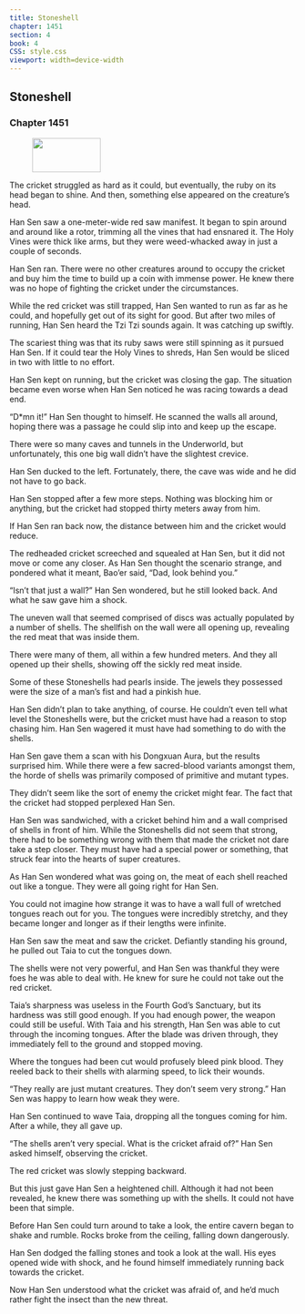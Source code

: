 ```yaml
---
title: Stoneshell
chapter: 1451
section: 4
book: 4
CSS: style.css
viewport: width=device-width
---
```


## Stoneshell

### Chapter 1451

<figure>
	<img src="../Images/gem.gif" alt="" id="gem" width="120" height="60" />
</figure>

The cricket struggled as hard as it could, but eventually, the ruby on its head began to shine. And then, something else appeared on the creature’s head.

Han Sen saw a one-meter-wide red saw manifest. It began to spin around and around like a rotor, trimming all the vines that had ensnared it. The Holy Vines were thick like arms, but they were weed-whacked away in just a couple of seconds.

Han Sen ran. There were no other creatures around to occupy the cricket and buy him the time to build up a coin with immense power. He knew there was no hope of fighting the cricket under the circumstances.

While the red cricket was still trapped, Han Sen wanted to run as far as he could, and hopefully get out of its sight for good. But after two miles of running, Han Sen heard the Tzi Tzi sounds again. It was catching up swiftly.

The scariest thing was that its ruby saws were still spinning as it pursued Han Sen. If it could tear the Holy Vines to shreds, Han Sen would be sliced in two with little to no effort.

Han Sen kept on running, but the cricket was closing the gap. The situation became even worse when Han Sen noticed he was racing towards a dead end.

“D*mn it!” Han Sen thought to himself. He scanned the walls all around, hoping there was a passage he could slip into and keep up the escape.

There were so many caves and tunnels in the Underworld, but unfortunately, this one big wall didn’t have the slightest crevice.

Han Sen ducked to the left. Fortunately, there, the cave was wide and he did not have to go back.

Han Sen stopped after a few more steps. Nothing was blocking him or anything, but the cricket had stopped thirty meters away from him.

If Han Sen ran back now, the distance between him and the cricket would reduce.

The redheaded cricket screeched and squealed at Han Sen, but it did not move or come any closer. As Han Sen thought the scenario strange, and pondered what it meant, Bao’er said, “Dad, look behind you.”

“Isn’t that just a wall?” Han Sen wondered, but he still looked back. And what he saw gave him a shock.

The uneven wall that seemed comprised of discs was actually populated by a number of shells. The shellfish on the wall were all opening up, revealing the red meat that was inside them.

There were many of them, all within a few hundred meters. And they all opened up their shells, showing off the sickly red meat inside.

Some of these Stoneshells had pearls inside. The jewels they possessed were the size of a man’s fist and had a pinkish hue.

Han Sen didn’t plan to take anything, of course. He couldn’t even tell what level the Stoneshells were, but the cricket must have had a reason to stop chasing him. Han Sen wagered it must have had something to do with the shells.

Han Sen gave them a scan with his Dongxuan Aura, but the results surprised him. While there were a few sacred-blood variants amongst them, the horde of shells was primarily composed of primitive and mutant types.

They didn’t seem like the sort of enemy the cricket might fear. The fact that the cricket had stopped perplexed Han Sen.

Han Sen was sandwiched, with a cricket behind him and a wall comprised of shells in front of him. While the Stoneshells did not seem that strong, there had to be something wrong with them that made the cricket not dare take a step closer. They must have had a special power or something, that struck fear into the hearts of super creatures.

As Han Sen wondered what was going on, the meat of each shell reached out like a tongue. They were all going right for Han Sen.

You could not imagine how strange it was to have a wall full of wretched tongues reach out for you. The tongues were incredibly stretchy, and they became longer and longer as if their lengths were infinite.

Han Sen saw the meat and saw the cricket. Defiantly standing his ground, he pulled out Taia to cut the tongues down.

The shells were not very powerful, and Han Sen was thankful they were foes he was able to deal with. He knew for sure he could not take out the red cricket.

Taia’s sharpness was useless in the Fourth God’s Sanctuary, but its hardness was still good enough. If you had enough power, the weapon could still be useful. With Taia and his strength, Han Sen was able to cut through the incoming tongues. After the blade was driven through, they immediately fell to the ground and stopped moving.

Where the tongues had been cut would profusely bleed pink blood. They reeled back to their shells with alarming speed, to lick their wounds.

“They really are just mutant creatures. They don’t seem very strong.” Han Sen was happy to learn how weak they were.

Han Sen continued to wave Taia, dropping all the tongues coming for him. After a while, they all gave up.

“The shells aren’t very special. What is the cricket afraid of?” Han Sen asked himself, observing the cricket.

The red cricket was slowly stepping backward.

But this just gave Han Sen a heightened chill. Although it had not been revealed, he knew there was something up with the shells. It could not have been that simple.

Before Han Sen could turn around to take a look, the entire cavern began to shake and rumble. Rocks broke from the ceiling, falling down dangerously.

Han Sen dodged the falling stones and took a look at the wall. His eyes opened wide with shock, and he found himself immediately running back towards the cricket.

Now Han Sen understood what the cricket was afraid of, and he’d much rather fight the insect than the new threat.